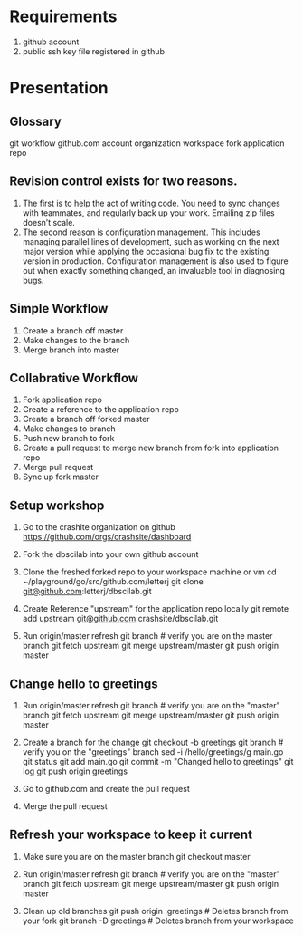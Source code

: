 



# Requirements
1. github account
2. public ssh key file registered in github 


# Presentation


## Glossary
git 
workflow
github.com
    account
    organization
workspace
fork
application repo



## Revision control exists for two reasons.
1. The first is to help the act of writing code. You need to sync changes with teammates, and regularly back up your work. Emailing zip files doesn’t scale.
2. The second reason is configuration management. This includes managing parallel lines of development, such as working on the next major version while applying the occasional bug fix to the existing version in production. Configuration management is also used to figure out when exactly something changed, an invaluable tool in diagnosing bugs.


## Simple Workflow
1. Create a branch off master
2. Make changes to the branch
3. Merge branch into master


## Collabrative Workflow
1.  Fork application repo
2.  Create a reference to the application repo
3.  Create a branch off forked master
4.  Make changes to branch 
5.  Push new branch to fork
6.  Create a pull request to merge new branch from fork into application repo
7.  Merge pull request
8.  Sync up fork master


## Setup workshop
1. Go to the crashite organization on github
        https://github.com/orgs/crashsite/dashboard

2. Fork the dbscilab into your own github account

3. Clone the freshed forked repo to your workspace machine or vm
        cd ~/playground/go/src/github.com/letterj
        git clone git@github.com:letterj/dbscilab.git

4. Create Reference "upstream" for the application repo locally
        git remote add upstream git@github.com:crashsite/dbscilab.git

5. Run origin/master refresh
        git branch  # verify you are on the master branch
        git fetch upstream
        git merge upstream/master
        git push origin master


## Change hello to greetings
1.  Run origin/master refresh 
        git branch  # verify you are on the "master" branch
        git fetch upstream
        git merge upstream/master
        git push origin master

2. Create a branch for the change 
        git checkout -b greetings
        git branch   # verify you on the "greetings" branch
        sed -i /hello/greetings/g main.go
        git status
        git add main.go
        git commit -m "Changed hello to greetings"
        git log 
        git push origin greetings

3. Go to github.com and create the pull request

4. Merge the pull request


## Refresh your workspace to keep it current
1. Make sure you are on the master branch
        git checkout master

2. Run origin/master refresh
        git branch  # verify you are on the "master" branch
        git fetch upstream
        git merge upstream/master
        git push origin master

3. Clean up old branches
        git push origin :greetings  # Deletes branch from your fork
        git branch -D greetings     # Deletes branch from your workspace


